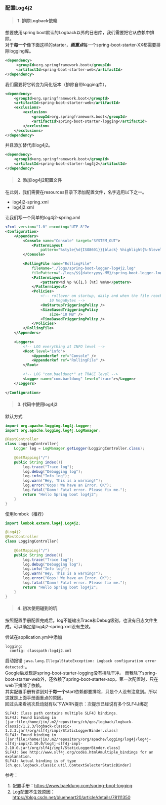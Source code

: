 ### 配置Log4j2
> #### 1. 排除Logback依赖

想要使用spring boot默认的Logback以外的日志库，我们需要把它从依赖中排除。  
对于**每一个**像下面这样的starter，***画重点***每一个spring-boot-starter-XX都需要排除logging库。  
```xml
<dependency>
     <groupId>org.springframework.boot</groupId>
     <artifactId>spring-boot-starter-web</artifactId>
</dependency>
```
我们需要将它转变为简化版本（排除自带logging库）。

```xml
<dependency>
    <groupId>org.springframework.boot</groupId>
    <artifactId>spring-boot-starter-web</artifactId>
    <exclusions>
        <exclusion>
            <groupId>org.springframework.boot</groupId>
            <artifactId>spring-boot-starter-logging</artifactId>
        </exclusion>
    </exclusions>
</dependency>
```
并且添加替代库log4j2。
```xml
<dependency>
    <groupId>org.springframework.boot</groupId>
    <artifactId>spring-boot-starter-log4j2</artifactId>
</dependency>
```

> #### 2. 添加log4j2配置文件
在此刻，我们需要在resources目录下添加配置文件，名字选用以下之一。
*   log4j2-spring.xml
*   log4j2.xml

让我们写一个简单的log4j2-spring.xml  
```xml
<?xml version="1.0" encoding="UTF-8"?>
<Configuration>
    <Appenders>
        <Console name="Console" target="SYSTEM_OUT">
            <PatternLayout
                pattern="%style{%d{ISO8601}}{black} %highlight{%-5level }[%style{%t}{bright,blue}] %style{%C{1.}}{bright,yellow}: %msg%n%throwable" />
        </Console>
 
        <RollingFile name="RollingFile"
            fileName="./logs/spring-boot-logger-log4j2.log"
            filePattern="./logs/$${date:yyyy-MM}/spring-boot-logger-log4j2-%d{-dd-MMMM-yyyy}-%i.log.gz">
            <PatternLayout>
                <pattern>%d %p %C{1.} [%t] %m%n</pattern>
            </PatternLayout>
            <Policies>
                <!-- rollover on startup, daily and when the file reaches 
                    10 MegaBytes -->
                <OnStartupTriggeringPolicy />
                <SizeBasedTriggeringPolicy
                    size="10 MB" />
                <TimeBasedTriggeringPolicy />
            </Policies>
        </RollingFile>
    </Appenders>
 
    <Loggers>
        <!-- LOG everything at INFO level -->
        <Root level="info">
            <AppenderRef ref="Console" />
            <AppenderRef ref="RollingFile" />
        </Root>
 
        <!-- LOG "com.baeldung*" at TRACE level -->
        <Logger name="com.baeldung" level="trace"></Logger>
    </Loggers>
 
</Configuration>
```
> #### 3. 代码中使用log4j2
默认方式
```java
import org.apache.logging.log4j.Logger;
import org.apache.logging.log4j.LogManager;

@RestController
class LoggingController{
    Logger log = LogManager.getLogger(LoggingController.class);
    
    @GetMapping("/")
    public String index(){ 
        log.trace("Trace log");
        log.debug("Debugging log");
        log.info("Info log");
        log.warn("Hey, This is a warning!");
        log.error("Oops! We have an Error. OK");
        log.fatal("Damn! Fatal error. Please fix me.");
        return "Hello Spring boot log4j2";
    }
}
```
使用lombok（推荐）
```java
import lombok.extern.log4j.Log4j2;

@Log4j2
@RestController
class LoggingController{
    
    @GetMapping("/")
    public String index(){ 
        log.trace("Trace log");
        log.debug("Debugging log");
        log.info("Info log");
        log.warn("Hey, This is a warning!");
        log.error("Oops! We have an Error. OK");
        log.fatal("Damn! Fatal error. Please fix me.");
        return "Hello Spring boot log4j2";
    }
}
```

> #### 4. 初次使用碰到的坑
按照配置手册配置完成后，log不能输出Trace和Debug级别。也没有日志文件生成。可以确定是log4j2-spring.xml没有生效。  

尝试在application.yml中添加
```
logging:
  config: classpath:log4j2.xml
```
启动报错 `java.lang.IllegalStateException: Logback configuration error detected:`。  
Google后发现是spring-boot-starter-logging没有排除干净。 而我除了spring-boot-starter-web外，还依赖了spring-boot-starter-aop。第一次配置时，只在web下排除了依赖。  
其实配置手册有讲到对于**每一个**start依赖都要排除，只是个人没有注意到。所以这就是上面手册画重点的原因。  
回过头来看初次启动就有以下WARN提示：次提示已经说有多个SLF4J绑定
```log
SLF4J: Class path contains multiple SLF4J bindings.
SLF4J: Found binding in [jar:file:/home/jin/.m2/repository/ch/qos/logback/logback-classic/1.2.3/logback-classic-1.2.3.jar!/org/slf4j/impl/StaticLoggerBinder.class]
SLF4J: Found binding in [jar:file:/home/jin/.m2/repository/org/apache/logging/log4j/log4j-slf4j-impl/2.10.0/log4j-slf4j-impl-2.10.0.jar!/org/slf4j/impl/StaticLoggerBinder.class]
SLF4J: See http://www.slf4j.org/codes.html#multiple_bindings for an explanation.
SLF4J: Actual binding is of type [ch.qos.logback.classic.util.ContextSelectorStaticBinder]
```


参考：
1. 配置手册：https://www.baeldung.com/spring-boot-logging
2. Log配置不生效原因：https://blog.csdn.net/blueheart20/article/details/78111350
